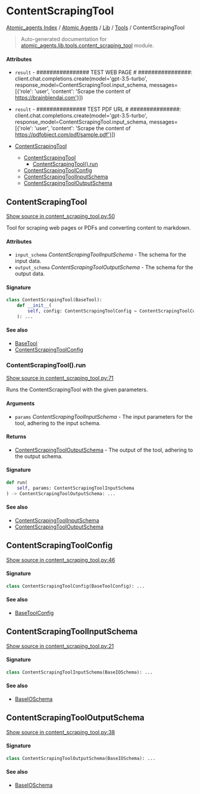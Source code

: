 # ContentScrapingTool

[Atomic_agents Index](../../../README.md#atomic_agents-index) / [Atomic Agents](../../index.md#atomic-agents) / [Lib](../index.md#lib) / [Tools](./index.md#tools) / ContentScrapingTool

> Auto-generated documentation for [atomic_agents.lib.tools.content_scraping_tool](../../../../../atomic_agents/lib/tools/content_scraping_tool.py) module.

#### Attributes

- `result` - ################
  TEST WEB PAGE #
  ################: client.chat.completions.create(model='gpt-3.5-turbo', response_model=ContentScrapingTool.input_schema, messages=[{'role': 'user', 'content': 'Scrape the content of https://brainblendai.com'}])

- `result` - ###############
  TEST PDF URL #
  ###############: client.chat.completions.create(model='gpt-3.5-turbo', response_model=ContentScrapingTool.input_schema, messages=[{'role': 'user', 'content': 'Scrape the content of https://pdfobject.com/pdf/sample.pdf'}])


- [ContentScrapingTool](#contentscrapingtool)
  - [ContentScrapingTool](#contentscrapingtool-1)
    - [ContentScrapingTool().run](#contentscrapingtool()run)
  - [ContentScrapingToolConfig](#contentscrapingtoolconfig)
  - [ContentScrapingToolInputSchema](#contentscrapingtoolinputschema)
  - [ContentScrapingToolOutputSchema](#contentscrapingtooloutputschema)

## ContentScrapingTool

[Show source in content_scraping_tool.py:50](../../../../../atomic_agents/lib/tools/content_scraping_tool.py#L50)

Tool for scraping web pages or PDFs and converting content to markdown.

#### Attributes

- `input_schema` *ContentScrapingToolInputSchema* - The schema for the input data.
- `output_schema` *ContentScrapingToolOutputSchema* - The schema for the output data.

#### Signature

```python
class ContentScrapingTool(BaseTool):
    def __init__(
        self, config: ContentScrapingToolConfig = ContentScrapingToolConfig()
    ): ...
```

#### See also

- [BaseTool](./base_tool.md#basetool)
- [ContentScrapingToolConfig](#contentscrapingtoolconfig)

### ContentScrapingTool().run

[Show source in content_scraping_tool.py:71](../../../../../atomic_agents/lib/tools/content_scraping_tool.py#L71)

Runs the ContentScrapingTool with the given parameters.

#### Arguments

- `params` *ContentScrapingToolInputSchema* - The input parameters for the tool, adhering to the input schema.

#### Returns

- [ContentScrapingToolOutputSchema](#contentscrapingtooloutputschema) - The output of the tool, adhering to the output schema.

#### Signature

```python
def run(
    self, params: ContentScrapingToolInputSchema
) -> ContentScrapingToolOutputSchema: ...
```

#### See also

- [ContentScrapingToolInputSchema](#contentscrapingtoolinputschema)
- [ContentScrapingToolOutputSchema](#contentscrapingtooloutputschema)



## ContentScrapingToolConfig

[Show source in content_scraping_tool.py:46](../../../../../atomic_agents/lib/tools/content_scraping_tool.py#L46)

#### Signature

```python
class ContentScrapingToolConfig(BaseToolConfig): ...
```

#### See also

- [BaseToolConfig](./base_tool.md#basetoolconfig)



## ContentScrapingToolInputSchema

[Show source in content_scraping_tool.py:21](../../../../../atomic_agents/lib/tools/content_scraping_tool.py#L21)

#### Signature

```python
class ContentScrapingToolInputSchema(BaseIOSchema): ...
```

#### See also

- [BaseIOSchema](../../agents/base_agent.md#baseioschema)



## ContentScrapingToolOutputSchema

[Show source in content_scraping_tool.py:38](../../../../../atomic_agents/lib/tools/content_scraping_tool.py#L38)

#### Signature

```python
class ContentScrapingToolOutputSchema(BaseIOSchema): ...
```

#### See also

- [BaseIOSchema](../../agents/base_agent.md#baseioschema)
